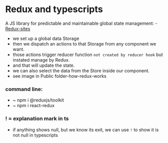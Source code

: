 # Redux and typescripts 
A JS library for predictable and maintainable global state management: - 
[Redux-sites](https://redux.js.org/tutorials/essentials/part-1-overview-concepts)
- we set up a global data Storage 
- then we dispatch an actions to that Storage from any component we want.
- those actions trigger reducer function `not created by reducer hook` but instated manage by Redux. 
- and that will update the state. 
- we can also select the data from the Store inside our component. 
- see image in Public folder-how-redux-works



### command line: 
- ~ npm i @reduxjs/toolkit
- ~ npm i react-redux

### ! = explanation mark in ts
- if anything shows null, but we know its exit, we can use `!` to show it is not null in typescripts 